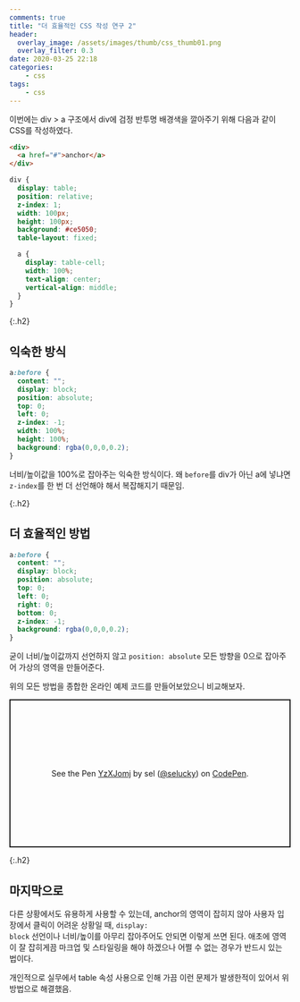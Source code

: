 ```yaml
---
comments: true
title: "더 효율적인 CSS 작성 연구 2"
header:
  overlay_image: /assets/images/thumb/css_thumb01.png
  overlay_filter: 0.3
date: 2020-03-25 22:18
categories:
    - css
tags:
    - css
---
```

이번에는 div &gt; a 구조에서 div에 검정 반투명 배경색을 깔아주기 위해 다음과 같이 CSS를 작성하였다.

```html
<div>
  <a href="#">anchor</a>
</div>
```

```scss
div {
  display: table;
  position: relative;
  z-index: 1;
  width: 100px;
  height: 100px;
  background: #ce5050;
  table-layout: fixed;

  a {
    display: table-cell;
    width: 100%;
    text-align: center;
    vertical-align: middle;
  }
}
```

{:.h2}
## 익숙한 방식

```css
a:before {
  content: "";
  display: block;
  position: absolute;
  top: 0;
  left: 0;
  z-index: -1;
  width: 100%;
  height: 100%;
  background: rgba(0,0,0,0.2);
}
```
너비/높이값을 100%로 잡아주는 익숙한 방식이다. 왜 <code>before</code>를 div가 아닌 a에 넣냐면 <code>z-index</code>를 한 번 더 선언해야 해서 복잡해지기 때문임.

{:.h2}
## 더 효율적인 방법

```css
a:before {
  content: "";
  display: block;
  position: absolute;
  top: 0;
  left: 0;
  right: 0;
  bottom: 0;
  z-index: -1;
  background: rgba(0,0,0,0.2);
}
```
굳이 너비/높이값까지 선언하지 않고 <code>position: absolute</code> 모든 방향을 0으로 잡아주어 가상의 영역을 만들어준다.

위의 모든 방법을 종합한 온라인 예제 코드를 만들어보았으니 비교해보자.

<p class="codepen" data-height="265" data-theme-id="default" data-default-tab="css,result" data-user="selucky" data-slug-hash="YzXJomj" style="height: 265px; box-sizing: border-box; display: flex; align-items: center; justify-content: center; border: 2px solid; margin: 1em 0; padding: 1em;" data-pen-title="YzXJomj">
  <span>See the Pen <a href="https://codepen.io/selucky/pen/YzXJomj">
  YzXJomj</a> by sel (<a href="https://codepen.io/selucky">@selucky</a>)
  on <a href="https://codepen.io">CodePen</a>.</span>
</p>
<script async src="https://static.codepen.io/assets/embed/ei.js"></script>

{:.h2}
## 마지막으로

다른 상황에서도 유용하게 사용할 수 있는데, anchor의 영역이 잡히지 않아 사용자 입장에서 클릭이 어려운 상황일 때, <code>display: block</code> 선언이나 너비/높이를 아무리 잡아주어도 안되면 이렇게 쓰면 된다. 애초에 영역이 잘 잡히게끔 마크업 및 스타일링을 해야 하겠으나 어쩔 수 없는 경우가 반드시 있는 법이다.

개인적으로 실무에서 table 속성 사용으로 인해 가끔 이런 문제가 발생한적이 있어서 위 방법으로 해결했음.